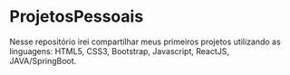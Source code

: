 # ProjetosPessoais
Nesse repositório irei compartilhar meus primeiros projetos utilizando as linguagens: HTML5, CSS3, Bootstrap, Javascript, ReactJS, JAVA/SpringBoot.
